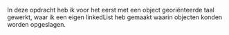 In deze opdracht heb ik voor het eerst met een object georiënteerde taal gewerkt, waar ik een eigen linkedList heb gemaakt waarin objecten konden worden opgeslagen.
